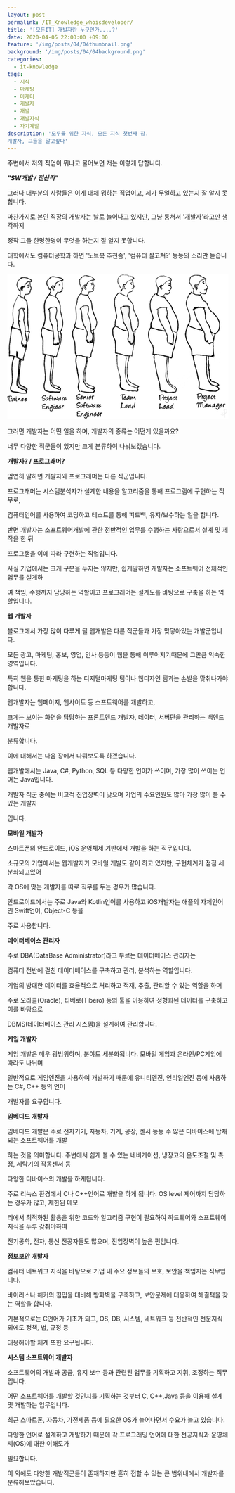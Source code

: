 ```yaml
---
layout: post
permalink: /IT_Knowledge_whoisdeveloper/
title: '[모든IT] 개발자란 누구인가....?'
date: 2020-04-05 22:00:00 +09:00
feature: '/img/posts/04/04thumbnail.png'
background: '/img/posts/04/04background.png'
categories:
  - it-knowledge
tags:
  - 지식
  - 마케팅
  - 마케터
  - 개발자
  - 개발
  - 개발지식
  - 자기계발
description: '모두를 위한 지식, 모든 지식 첫번째 장.
개발자, 그들을 알고싶다'
---
```


주변에서 저의 직업이 뭐냐고 물어보면 저는 이렇게 답합니다.

***"SW개발 / 전산직"***

그러나 대부분의 사람들은 이게 대체 뭐하는 직업이고, 제가 무얼하고 있는지 잘 알지 못합니다.

마찬가지로 본인 직장의 개발자는 날로 늘어나고 있지만, 그냥 퉁쳐서 '개발자'라고만 생각하지

정작 그들 한명한명이 무엇을 하는지 잘 알지 못합니다.

대학에서도 컴퓨터공학과 하면 '노트북 추천좀', '컴퓨터 잘고쳐?' 등등의 소리만 듣습니다.

![devolper](/img/posts/04/1.png)

그러면 개발자는 어떤 일을 하며, 개발자의 종류는 어떤게 있을까요?

너무 다양한 직군들이 있지만 크게 분류하여 나눠보겠습니다.



**개발자? / 프로그래머?**

엄연히 말하면 개발자와 프로그래머는 다른 직군입니다.

프로그래머는 시스템분석자가 설계한 내용을 알고리즘을 통해 프로그램에 구현하는 직무로,

컴퓨터언어를 사용하여 코딩하고 테스트를 통해 피드백, 유지/보수하는 일을 합니다.

반면 개발자는 소프트웨어개발에 관한 전반적인 업무를 수행하는 사람으로서 설계 및 제작을 한 뒤

프로그램을 이에 따라 구현하는 직업입니다. 

사실 기업에서는 크게 구분을 두지는 않지만, 쉽게말하면 개발자는 소프트웨어 전체적인 업무를 설계하

여 책임, 수행까지 담당하는 역할이고 프로그래머는 설계도를 바탕으로 구축을 하는 역할입니다.



**웹 개발자**

블로그에서 가장 많이 다루게 될 웹개발은 다른 직군들과 가장 맞닿아있는 개발군입니다.

모든 광고, 마케팅, 홍보, 영업, 인사 등등이 웹을 통해 이루어지기때문에 그만큼 익숙한 영역입니다.

특히 웹을 통한 마케팅을 하는 디지털마케팅 팀이나 웹디자인 팀과는 손발을 맞춰나가야 합니다.

웹개발자는 웹페이지, 웹사이트 등 소프트웨어를 개발하고, 

크게는 보이는 화면을 담당하는 프론트엔드 개발자, 데이터, 서버단을 관리하는 백엔드 개발자로 

분류합니다.

이에 대해서는 다음 장에서 다뤄보도록 하겠습니다.

웹개발에서는 Java, C#, Python, SQL 등 다양한 언어가 쓰이며, 가장 많이 쓰이는 언어는 Java입니다.

개발자 직군 중에는 비교적 진입장벽이 낮으며 기업의 수요인원도 많아 가장 많이 볼 수 있는 개발자

입니다.



**모바일 개발자**

스마트폰의 안드로이드, iOS 운영체제 기반에서 개발을 하는 직무입니다.

소규모의 기업에서는 웹개발자가 모바일 개발도 같이 하고 있지만, 구현체계가 점점 세분화되고있어

각 OS에 맞는 개발자를 따로 직무를 두는 경우가 많습니다.

안드로이드에서는 주로 Java와 Kotlin언어를 사용하고 iOS개발자는 애플의 자체언어인 Swift언어, Object-C 등을 

주로 사용합니다.



**데이터베이스 관리자**

주로 DBA(DataBase Administrator)라고 부르는 데이터베이스 관리자는

컴퓨터 전반에 걸친 데이터베이스를 구축하고 관리, 분석하는 역할입니다.

기업의 방대한 데이터를 효율적으로 처리하고 적재, 추출, 관리할 수 있는 역할을 하며

주로 오라클(Oracle), 티베로(Tibero) 등의 툴을 이용하여 정형화된 데이터를 구축하고 이를 바탕으로

DBMS(데이터베이스 관리 시스템)을 설계하여 관리합니다.



**게임 개발자**

게임 개발은 매우 광범위하며, 분야도 세분화됩니다. 모바일 게임과 온라인/PC게임에 따라도 나뉘며

일반적으로 게임엔진을 사용하여 개발하기 때문에 유니티엔진, 언리얼엔진 등에 사용하는 C#, C++ 등의 언어

개발자를 요구합니다.



**임베디드 개발자**

임베디드 개발은 주로 전자기기, 자동차, 기계, 공장, 센서 등등 수 많은 디바이스에 탑재되는 소프트웨어를 개발

하는 것을 의미합니다. 주변에서 쉽게 볼 수 있는 네비게이션, 냉장고의 온도조절 및 측정, 세탁기의 작동센서 등

다양한 디바이스의 개발을 하게됩니다.

주로 리눅스 환경에서 C나 C++언어로 개발을 하게 됩니다. OS level 제어까지 담당하는 경우가 많고, 제한된 메모

리에서 최적화된 활용을 위한 코드와 알고리즘 구현이 필요하여 하드웨어와 소프트웨어 지식을 두루 갖춰야하여 

전기공학, 전자, 통신 전공자들도 많으며, 진입장벽이 높은 편입니다.



**정보보안 개발자**

컴퓨터 네트워크 지식을 바탕으로 기업 내 주요 정보들의 보호, 보안을 책임지는 직무입니다.

바이러스나 해커의 침입을 대비해 방화벽을 구축하고, 보안문제에 대응하여 해결책을 찾는 역할을 합니다.

기본적으로는 C언어가 기초가 되고, OS, DB, 시스템, 네트워크 등 전반적인 전문지식 외에도 정책, 법, 규정 등

대응해야할 체계 또한 요구됩니다.



**시스템 소프트웨어 개발자**

소프트웨어의 개발과 공급, 유지 보수 등과 관련된 업무를 기획하고 지휘, 조정하는 직무입니다.

어떤 소프트웨어를 개발할 것인지를 기획하는 것부터 C, C++,Java 등을 이용해 설계 및 개발하는 업무입니다.

최근 스마트폰, 자동차, 가전제품 등에 필요한 OS가 늘어나면서 수요가 늘고 있습니다.

다양한 언어로 설계하고 개발하기 때문에 각 프로그래밍 언어에 대한 전공지식과 운영체제(OS)에 대한 이해도가 

필요합니다.



이 외에도 다양한 개발직군들이 존재하지만 흔히 접할 수 있는 큰 범위내에서 개발자를 분류해보았습니다.

